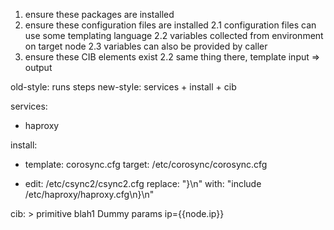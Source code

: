 1. ensure these packages are installed
2. ensure these configuration files are installed
  2.1 configuration files can use some templating language
  2.2 variables collected from environment on target node
  2.3 variables can also be provided by caller
3. ensure these CIB elements exist
  2.2 same thing there, template input => output

old-style: runs steps
new-style: services + install + cib

services:
  - haproxy

install:
  - template: corosync.cfg
    target: /etc/corosync/corosync.cfg

  - edit: /etc/csync2/csync2.cfg
    replace: "}\n"
    with: "include /etc/haproxy/haproxy.cfg\n}\n"

cib: >
    primitive blah1 Dummy params ip={{node.ip}}
